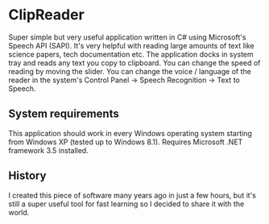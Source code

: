 ClipReader
==========

Super simple but very useful application written in C# using Microsoft's Speech API (SAPI). It's very helpful with reading large amounts of text like science papers, tech documentation etc. The application docks in system tray and reads any text you copy to clipboard. You can change the speed of reading by moving the slider. You can change the voice / language of the reader in the system's Control Panel -> Speech Recognition -> Text to Speech.


System requirements
---------
This application should work in every Windows operating system starting from Windows XP (tested up to Windows 8.1). Requires Microsoft .NET framework 3.5 installed.


History
---------
I created this piece of software many years ago in just a few hours, but it's still a super useful tool for fast learning so I decided to share it with the world. 